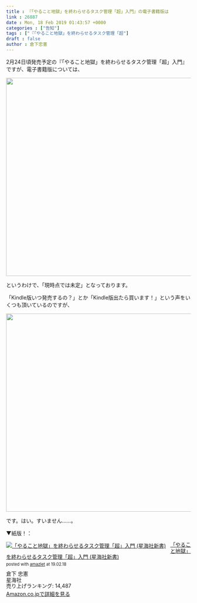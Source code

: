 ```yaml
---
title : 『「やること地獄」を終わらせるタスク管理「超」入門』の電子書籍版は
link : 26887
date : Mon, 18 Feb 2019 01:43:57 +0000
categories : ["告知"]
tags : ["『「やること地獄」を終わらせるタスク管理「超"]
draft : false
author : 倉下忠憲
---
```


2月24日頃発売予定の『「やること地獄」を終わらせるタスク管理「超」入門』ですが、電子書籍版については、

<a href="https://rashita.net/blog/?attachment_id=26888" rel="attachment wp-att-26888"><img src="https://rashita.net/blog/wp-content/uploads/2019/02/screenshot-35-700x539.png" alt="" width="700" height="539" class="alignnone size-large wp-image-26888" /></a>

というわけで、「現時点では未定」となっております。

「Kindle版いつ発売するの？」とか「Kindle版出たら買います！」という声をいくつも頂いているのですが、

<a href="https://rashita.net/blog/?attachment_id=26888" rel="attachment wp-att-26888"><img src="https://rashita.net/blog/wp-content/uploads/2019/02/screenshot-35-700x539.png" alt="" width="700" height="539" class="alignnone size-large wp-image-26888" /></a>

です。はい。すいません……。

▼紙版！：

<div class="amazlet-box" style="margin-bottom:0px;"><div class="amazlet-image" style="float:left;margin:0px 12px 1px 0px;"><a href="http://www.amazon.co.jp/exec/obidos/ASIN/4065151562/rashita1000-22/ref=nosim/" name="amazletlink" target="_blank"><img src="https://images-fe.ssl-images-amazon.com/images/I/41JT7O61WVL._SL160_.jpg" alt="「やること地獄」を終わらせるタスク管理「超」入門 (星海社新書)" style="border: none;" /></a></div><div class="amazlet-info" style="line-height:120%; margin-bottom: 10px"><div class="amazlet-name" style="margin-bottom:10px;line-height:120%"><a href="http://www.amazon.co.jp/exec/obidos/ASIN/4065151562/rashita1000-22/ref=nosim/" name="amazletlink" target="_blank">「やること地獄」を終わらせるタスク管理「超」入門 (星海社新書)</a><div class="amazlet-powered-date" style="font-size:80%;margin-top:5px;line-height:120%">posted with <a href="http://www.amazlet.com/" title="amazlet" target="_blank">amazlet</a> at 19.02.18</div></div><div class="amazlet-detail">倉下 忠憲 <br />星海社 <br />売り上げランキング: 14,487<br /></div><div class="amazlet-sub-info" style="float: left;"><div class="amazlet-link" style="margin-top: 5px"><a href="http://www.amazon.co.jp/exec/obidos/ASIN/4065151562/rashita1000-22/ref=nosim/" name="amazletlink" target="_blank">Amazon.co.jpで詳細を見る</a></div></div></div><div class="amazlet-footer" style="clear: left"></div></div>



